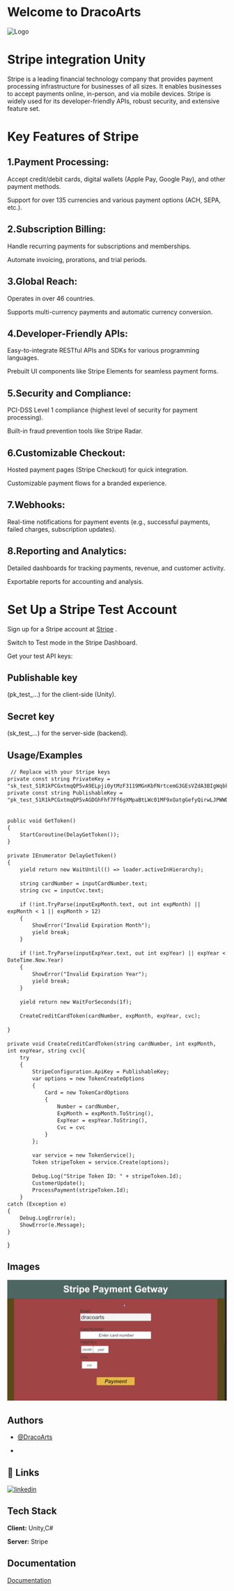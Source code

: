 
# Welcome to DracoArts
![Logo](https://dracoarts-logo.s3.eu-north-1.amazonaws.com/DracoArts.png)



# Stripe integration Unity 

Stripe is a leading financial technology company that provides payment processing infrastructure for businesses of all sizes. It enables businesses to accept payments online, in-person, and via mobile devices. Stripe is widely used for its developer-friendly APIs, robust security, and extensive feature set.

# Key Features of Stripe
  ## 1.Payment Processing:

Accept credit/debit cards, digital wallets (Apple Pay, Google Pay), and other payment methods.

Support for over 135 currencies and various payment options (ACH, SEPA, etc.).

 ## 2.Subscription Billing:

Handle recurring payments for subscriptions and memberships.

Automate invoicing, prorations, and trial periods.

 ## 3.Global Reach:

Operates in over 46 countries.

Supports multi-currency payments and automatic currency conversion.

## 4.Developer-Friendly APIs:

Easy-to-integrate RESTful APIs and SDKs for various programming languages.

Prebuilt UI components like Stripe Elements for seamless payment forms.

 ## 5.Security and Compliance:

PCI-DSS Level 1 compliance (highest level of security for payment processing).

Built-in fraud prevention tools like Stripe Radar.

## 6.Customizable Checkout:

Hosted payment pages (Stripe Checkout) for quick integration.

Customizable payment flows for a branded experience.

 ## 7.Webhooks:

Real-time notifications for payment events (e.g., successful payments, failed charges, subscription updates).

## 8.Reporting and Analytics:

Detailed dashboards for tracking payments, revenue, and customer activity.

Exportable reports for accounting and analysis.

# Set Up a Stripe Test Account
Sign up for a Stripe account at [Stripe](https://stripe.com/) .

Switch to Test mode in the Stripe Dashboard.

Get your test API keys:

## Publishable key
 (pk_test_...) for the client-side (Unity).

## Secret key 
(sk_test_...) for the server-side (backend).



## Usage/Examples
     // Replace with your Stripe keys
    private const string PrivateKey = "sk_test_51R1kPCGxtmqQP5vA9ELpji0ytMzF3119MGnKbFNrtcemG3GEsVZdA3BIgWqbkAFb9zfLYQbl8CtAAQ2sdoadz9YD00OnGCmqfI";
    private const string PublishableKey = "pk_test_51R1kPCGxtmqQP5vAGDGhFhf7Ff6gXMpaBtLWc01MF9xOatgGefyQirwLJPWWDqGgTRpzXi2Y9YUI1d9p5vgQYOpA00UdKFRSS9";


    public void GetToken()
    {
        StartCoroutine(DelayGetToken());
    }

    private IEnumerator DelayGetToken()
    {
        yield return new WaitUntil(() => loader.activeInHierarchy);

        string cardNumber = inputCardNumber.text;
        string cvc = inputCvc.text;

        if (!int.TryParse(inputExpMonth.text, out int expMonth) || expMonth < 1 || expMonth > 12)
        {
            ShowError("Invalid Expiration Month");
            yield break;
        }

        if (!int.TryParse(inputExpYear.text, out int expYear) || expYear < DateTime.Now.Year)
        {
            ShowError("Invalid Expiration Year");
            yield break;
        }

        yield return new WaitForSeconds(1f);

        CreateCreditCardToken(cardNumber, expMonth, expYear, cvc);

    }

    private void CreateCreditCardToken(string cardNumber, int expMonth, int expYear, string cvc){
        try
        {
            StripeConfiguration.ApiKey = PublishableKey;
            var options = new TokenCreateOptions
            {
                Card = new TokenCardOptions
                {
                    Number = cardNumber,
                    ExpMonth = expMonth.ToString(),
                    ExpYear = expYear.ToString(),
                    Cvc = cvc
                }
            };

            var service = new TokenService();
            Token stripeToken = service.Create(options);
        
            Debug.Log("Stripe Token ID: " + stripeToken.Id);
            CustomerUpdate();
            ProcessPayment(stripeToken.Id);
        }
    catch (Exception e)
    {
        Debug.LogError(e);
        ShowError(e.Message);
    }
}

## Images
![Logo](https://raw.githubusercontent.com/AzharKhemta/DemoClient/refs/heads/main/Stripe%20payment.gif)
## Authors

- [@DracoArts](https://github.com/orgs/DracoArts)

 - 


## 🔗 Links

[![linkedin](https://img.shields.io/badge/linkedin-0A66C2?style=for-the-badge&logo=linkedin&logoColor=white)](https://www.linkedin.com/company/mir-hamza-hasan/posts/?feedView=all/)
## Tech Stack
**Client:** Unity,C#

**Server:** Stripe 


## Documentation

[Documentation](https://docs.stripe.com/)

